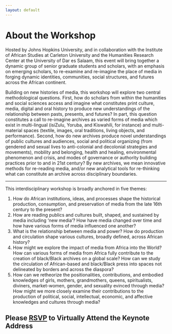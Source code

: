 ```yaml
---
layout: default
---
```


# About the Workshop 
Hosted by Johns Hopkins University, and in collaboration with the Institute of African Studies at Carleton University and the Humanities Research Center at the University of Dar es Salaam, this event will bring together a dynamic group of senior graduate students and scholars, with an emphasis on emerging scholars, to re-examine and re-imagine the place of media in forging dynamic identities, communities, social structures, and futures across the African continent.  

Building on new histories of media, this workshop will explore two central methodological questions. First, how do scholars from within the humanities and social sciences access and imagine what constitutes print culture, media, digital and oral history to produce new understandings of the relationship between pasts, presents, and futures? In part, this question constitutes a call to re-imagine archives as varied forms of media which exist in multi-lingual (isiZulu, Yoruba, and Kiswahili, for instance) and multi-material spaces (textile, images, oral traditions, living objects, and performance). Second, how do new archives produce novel understandings of public cultures and audiences, social and political organizing (from gendered and sexual lives to anti-colonial and decolonial strategies and movements), mobility and belonging, health and healing, environmental phenomenon and crisis, and modes of governance or authority building practices prior to and in 21st century? By new archives, we mean innovative methods for re-reading media, and/or new analytical tools for re-thinking what can constitute an archive across disciplinary boundaries.  

---

This interdisciplinary workshop is broadly anchored in five themes:
1. How do African institutions, ideas, and processes shape the historical production,
consumption, and preservation of media from the late 16th century to the present?
2. How are reading publics and cultures built, shaped, and sustained by media including ‘new
media’? How have media changed over time and how have various forms of media influenced
one another?
3. What is the relationship between media and power? How do production and circulation shape
various cultures, broadly defined, across African history?
4. How might we explore the impact of media from Africa into the World? How can various
forms of media from Africa fully contribute to the creation of black/Black archives on a global
scale? How can we study the circulation of African-based and black/Black press into spaces not
delineated by borders and across the diaspora?
5. How can we retheorize the positionalities, contributions, and embodied knowledges of girls,
mothers, grandmothers, queens, spiritualists, diviners, market-women, gender, and sexuality
evinced through media? How might we more closely examine their contributions to the
production of political, social, intellectual, economic, and affective knowledges and cultures
through media?

## Please [RSVP](https://docs.google.com/forms/d/e/1FAIpQLScelKAZUud_q_hu3fmhaBa_SfbmrJeFB8MeHyPwD88EqZ0tlA/viewform?usp=sf_link) to Virtually Attend the Keynote Address
